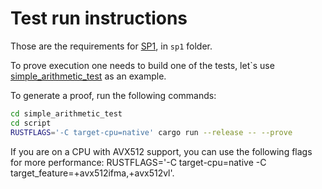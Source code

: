 # Test run instructions

Those are the requirements for [SP1](https://docs.succinct.xyz/getting-started/install.html), in `sp1` folder.

To prove execution one needs to build one of the tests, let`s use [simple_arithmetic_test](./tests/simple_arithmetic_test/) as an example.

To generate a proof, run the following commands:

```sh
cd simple_arithmetic_test
cd script
RUSTFLAGS='-C target-cpu=native' cargo run --release -- --prove
```

If you are on a CPU with AVX512 support, you can use the following flags for more performance: RUSTFLAGS='-C target-cpu=native -C target_feature=+avx512ifma,+avx512vl'.
